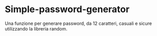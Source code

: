 # Simple-password-generator

Una funzione per generare password, da 12 caratteri, casuali e sicure utilizzando la libreria random.
